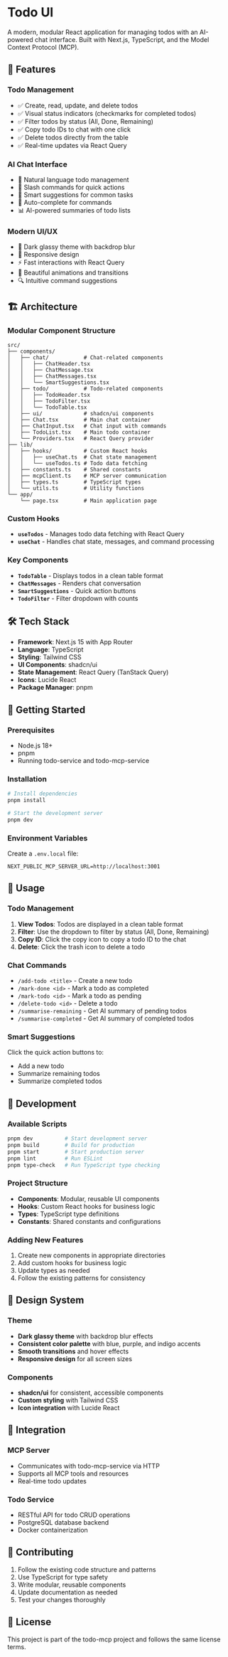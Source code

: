 # Todo UI

A modern, modular React application for managing todos with an AI-powered chat interface. Built with Next.js, TypeScript, and the Model Context Protocol (MCP).

## 🚀 Features

### **Todo Management**

- ✅ Create, read, update, and delete todos
- ✅ Visual status indicators (checkmarks for completed todos)
- ✅ Filter todos by status (All, Done, Remaining)
- ✅ Copy todo IDs to chat with one click
- ✅ Delete todos directly from the table
- ✅ Real-time updates via React Query

### **AI Chat Interface**

- 💬 Natural language todo management
- 🤖 Slash commands for quick actions
- 📝 Smart suggestions for common tasks
- 🔄 Auto-complete for commands
- 📊 AI-powered summaries of todo lists

### **Modern UI/UX**

- 🌙 Dark glassy theme with backdrop blur
- 📱 Responsive design
- ⚡ Fast interactions with React Query
- 🎨 Beautiful animations and transitions
- 🔍 Intuitive command suggestions

## 🏗️ Architecture

### **Modular Component Structure**

```
src/
├── components/
│   ├── chat/           # Chat-related components
│   │   ├── ChatHeader.tsx
│   │   ├── ChatMessage.tsx
│   │   ├── ChatMessages.tsx
│   │   └── SmartSuggestions.tsx
│   ├── todo/           # Todo-related components
│   │   ├── TodoHeader.tsx
│   │   ├── TodoFilter.tsx
│   │   └── TodoTable.tsx
│   ├── ui/             # shadcn/ui components
│   ├── Chat.tsx        # Main chat container
│   ├── ChatInput.tsx   # Chat input with commands
│   ├── TodoList.tsx    # Main todo container
│   └── Providers.tsx   # React Query provider
├── lib/
│   ├── hooks/          # Custom React hooks
│   │   ├── useChat.ts  # Chat state management
│   │   └── useTodos.ts # Todo data fetching
│   ├── constants.ts    # Shared constants
│   ├── mcpClient.ts    # MCP server communication
│   ├── types.ts        # TypeScript types
│   └── utils.ts        # Utility functions
└── app/
    └── page.tsx        # Main application page
```

### **Custom Hooks**

- **`useTodos`** - Manages todo data fetching with React Query
- **`useChat`** - Handles chat state, messages, and command processing

### **Key Components**

- **`TodoTable`** - Displays todos in a clean table format
- **`ChatMessages`** - Renders chat conversation
- **`SmartSuggestions`** - Quick action buttons
- **`TodoFilter`** - Filter dropdown with counts

## 🛠️ Tech Stack

- **Framework**: Next.js 15 with App Router
- **Language**: TypeScript
- **Styling**: Tailwind CSS
- **UI Components**: shadcn/ui
- **State Management**: React Query (TanStack Query)
- **Icons**: Lucide React
- **Package Manager**: pnpm

## 🚀 Getting Started

### **Prerequisites**

- Node.js 18+
- pnpm
- Running todo-service and todo-mcp-service

### **Installation**

```bash
# Install dependencies
pnpm install

# Start the development server
pnpm dev
```

### **Environment Variables**

Create a `.env.local` file:

```env
NEXT_PUBLIC_MCP_SERVER_URL=http://localhost:3001
```

## 📖 Usage

### **Todo Management**

1. **View Todos**: Todos are displayed in a clean table format
2. **Filter**: Use the dropdown to filter by status (All, Done, Remaining)
3. **Copy ID**: Click the copy icon to copy a todo ID to the chat
4. **Delete**: Click the trash icon to delete a todo

### **Chat Commands**

- `/add-todo <title>` - Create a new todo
- `/mark-done <id>` - Mark a todo as completed
- `/mark-todo <id>` - Mark a todo as pending
- `/delete-todo <id>` - Delete a todo
- `/summarise-remaining` - Get AI summary of pending todos
- `/summarise-completed` - Get AI summary of completed todos

### **Smart Suggestions**

Click the quick action buttons to:

- Add a new todo
- Summarize remaining todos
- Summarize completed todos

## 🔧 Development

### **Available Scripts**

```bash
pnpm dev          # Start development server
pnpm build        # Build for production
pnpm start        # Start production server
pnpm lint         # Run ESLint
pnpm type-check   # Run TypeScript type checking
```

### **Project Structure**

- **Components**: Modular, reusable UI components
- **Hooks**: Custom React hooks for business logic
- **Types**: TypeScript type definitions
- **Constants**: Shared constants and configurations

### **Adding New Features**

1. Create new components in appropriate directories
2. Add custom hooks for business logic
3. Update types as needed
4. Follow the existing patterns for consistency

## 🎨 Design System

### **Theme**

- **Dark glassy theme** with backdrop blur effects
- **Consistent color palette** with blue, purple, and indigo accents
- **Smooth transitions** and hover effects
- **Responsive design** for all screen sizes

### **Components**

- **shadcn/ui** for consistent, accessible components
- **Custom styling** with Tailwind CSS
- **Icon integration** with Lucide React

## 🔗 Integration

### **MCP Server**

- Communicates with todo-mcp-service via HTTP
- Supports all MCP tools and resources
- Real-time todo updates

### **Todo Service**

- RESTful API for todo CRUD operations
- PostgreSQL database backend
- Docker containerization

## 📝 Contributing

1. Follow the existing code structure and patterns
2. Use TypeScript for type safety
3. Write modular, reusable components
4. Update documentation as needed
5. Test your changes thoroughly

## 📄 License

This project is part of the todo-mcp project and follows the same license terms.
